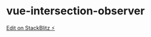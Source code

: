 # vue-intersection-observer

[Edit on StackBlitz ⚡️](https://stackblitz.com/edit/vite-vue-tailwind-er1smm)